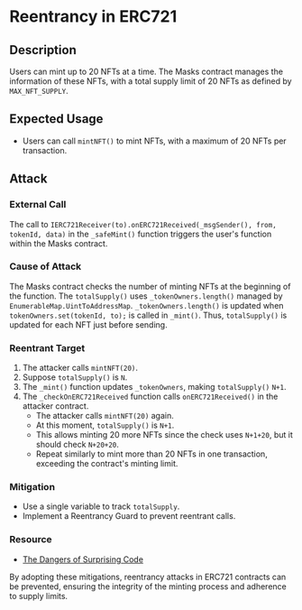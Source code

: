 # Reentrancy in ERC721

## Description

Users can mint up to 20 NFTs at a time. The Masks contract manages the information of these NFTs, with a total supply limit of 20 NFTs as defined by `MAX_NFT_SUPPLY`.

## Expected Usage

- Users can call `mintNFT()` to mint NFTs, with a maximum of 20 NFTs per transaction.

## Attack

### External Call

The call to `IERC721Receiver(to).onERC721Received(_msgSender(), from, tokenId, data)` in the `_safeMint()` function triggers the user's function within the Masks contract.

### Cause of Attack

The Masks contract checks the number of minting NFTs at the beginning of the function. The `totalSupply()` uses `_tokenOwners.length()` managed by `EnumerableMap.UintToAddressMap`. `_tokenOwners.length()` is updated when `tokenOwners.set(tokenId, to);` is called in `_mint()`. Thus, `totalSupply()` is updated for each NFT just before sending.

### Reentrant Target

1. The attacker calls `mintNFT(20)`.
2. Suppose `totalSupply()` is `N`.
3. The `_mint()` function updates `_tokenOwners`, making `totalSupply()` `N+1`.
4. The `_checkOnERC721Received` function calls `onERC721Received()` in the attacker contract.
    - The attacker calls `mintNFT(20)` again.
    - At this moment, `totalSupply()` is `N+1`.
    - This allows minting 20 more NFTs since the check uses `N+1+20`, but it should check `N+20+20`.
    - Repeat similarly to mint more than 20 NFTs in one transaction, exceeding the contract's minting limit.

### Mitigation

- Use a single variable to track `totalSupply`.
- Implement a Reentrancy Guard to prevent reentrant calls.

### Resource

- [The Dangers of Surprising Code](https://samczsun.com/the-dangers-of-surprising-code/)

By adopting these mitigations, reentrancy attacks in ERC721 contracts can be prevented, ensuring the integrity of the minting process and adherence to supply limits.